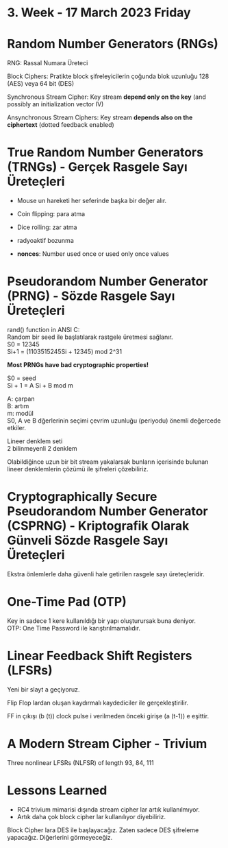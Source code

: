 # 3. Week - 17 March 2023 Friday

# Random Number Generators (RNGs)

RNG: Rassal Numara Üreteci

Block Ciphers: Pratikte block şifreleyicilerin çoğunda blok uzunluğu 128 (AES) veya 64 bit (DES)  

Synchronous Stream Cipher: Key stream **depend only on the key** (and possibly an initialization vector IV)  

Ansynchronous Stream Ciphers: Key stream **depends also on the ciphertext** (dotted feedback enabled)

# True Random Number Generators (TRNGs) - Gerçek Rasgele Sayı Üreteçleri

* Mouse un hareketi her seferinde başka bir değer alır. 
* Coin flipping: para atma
* Dice rolling: zar atma
* radyoaktif bozunma

* **nonces**: Number used once or used only once values

# Pseudorandom Number Generator (PRNG) - Sözde Rasgele Sayı Üreteçleri

rand() function in ANSI C:  
Random bir seed ile başlatılarak rastgele üretmesi sağlanır.  
S0 = 12345  
Si+1 = (1103515245Si + 12345) mod 2^31  

**Most PRNGs have bad cryptographic properties!**

S0 = seed  
Si + 1 = A Si + B mod m

A: çarpan  
B: artım  
m: modül  
S0, A ve B dğerlerinin seçimi çevrim uzunluğu (periyodu) önemli değercede etkiler.

Lineer denklem seti   
2 bilinmeyenli 2 denklem

Olabildiğince uzun bir bit stream yakalarsak bunların içerisinde bulunan lineer denklemlerin çözümü ile şifreleri çözebiliriz.

# Cryptographically Secure Pseudorandom Number Generator (CSPRNG) - Kriptografik Olarak Günveli Sözde Rasgele Sayı Üreteçleri

Ekstra önlemlerle daha güvenli hale getirilen rasgele sayı üreteçleridir.

# One-Time Pad (OTP)

Key in sadece 1 kere kullanıldığı bir yapı oluşturursak buna deniyor.  
OTP: One Time Password ile karıştırılmamalıdır.

# Linear Feedback Shift Registers (LFSRs)

Yeni bir slayt a geçiyoruz.

Flip Flop lardan oluşan kaydırmalı kaydediciler ile gerçekleştirilir.


FF in çıkışı (b (t)) clock pulse i verilmeden önceki girişe (a (t-1)) e eşittir.

# A Modern Stream Cipher - Trivium


Three nonlinear LFSRs (NLFSR) of length 93, 84, 111

# Lessons Learned
* RC4 trivium mimarisi dışında stream cipher lar artık kullanılmıyor.
* Artık daha çok block cipher lar kullanılıyor diyebiliriz.

Block Cipher lara DES ile başlayacağız. Zaten sadece DES şifreleme yapacağız. Diğerlerini görmeyeceğiz.
